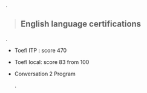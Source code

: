 .


> ## English language certifications

.

- Toefl ITP  : score 470
  
- Toefl  local: score 83 from 100
  
- Conversation 2 Program


  .


  
